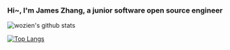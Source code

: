 ### Hi~, I'm James Zhang, a junior software open source engineer

![wozien's github stats](https://github-readme-stats.vercel.app/api?username=wozien&show_icons=true)

[![Top Langs](https://github-readme-stats.vercel.app/api/top-langs/?username=wozien&layout=compact)](https://github.com/anuraghazra/github-readme-stats)

<!--
**wozien/wozien** is a ✨ _special_ ✨ repository because its `README.md` (this file) appears on your GitHub profile.

Here are some ideas to get you started:

- 🔭 I’m currently working on ...
- 🌱 I’m currently learning ...
- 👯 I’m looking to collaborate on ...
- 🤔 I’m looking for help with ...
- 💬 Ask me about ...
- 📫 How to reach me: ...
- 😄 Pronouns: ...
- ⚡ Fun fact: ...
-->
